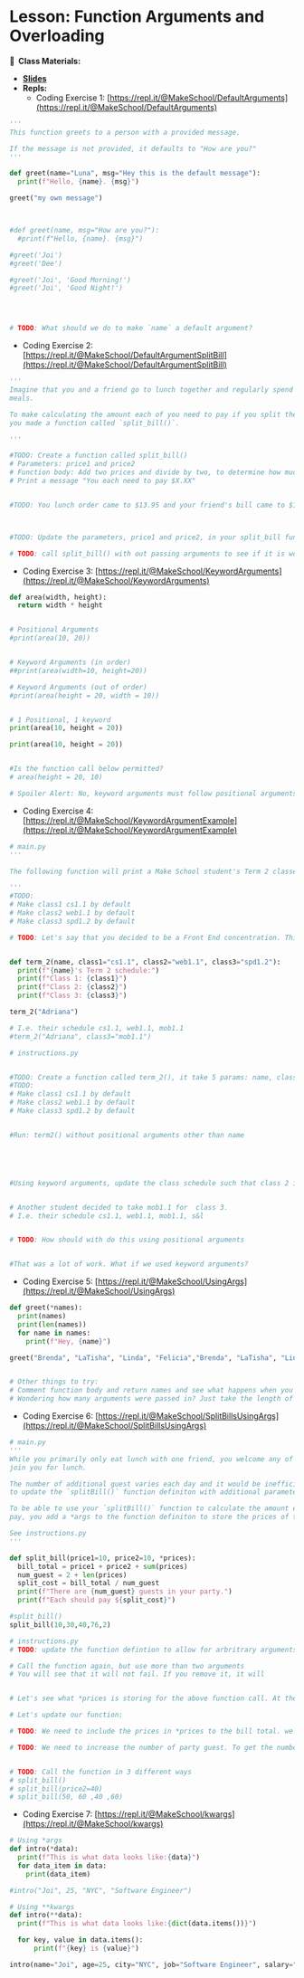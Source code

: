 <!-- .slide: data-background="./Images/header.svg" data-background-repeat="none" data-background-size="40% 40%" data-background-position="center 10%" class="header" -->
# Lesson: Function Arguments and Overloading

<!-- Put a link to the slides so that students can find them -->

**📝 &nbsp;Class Materials:** 
  <!-- Put a link to the slides -->
* [**Slides**](https://docs.google.com/presentation/d/14sAXnY1F9KJBEZTg8JmlMTKZ4ZXCDJbXOOgfro_5F8c/edit?usp=sharing)
* **Repls:**
  * Coding Exercise 1: [https://repl.it/@MakeSchool/DefaultArguments](https://repl.it/@MakeSchool/DefaultArguments)

```python
'''
This function greets to a person with a provided message.

If the message is not provided, it defaults to "How are you?"
'''

def greet(name="Luna", msg="Hey this is the default message"):
  print(f"Hello, {name}. {msg}")

greet("my own message")



#def greet(name, msg="How are you?"):
  #print(f"Hello, {name}. {msg}")

#greet('Joi') 
#greet('Dee')

#greet('Joi', 'Good Morning!')
#greet('Joi', 'Good Night!')




# TODO: What should we do to make `name` a default argument?


```

  * Coding Exercise 2: [https://repl.it/@MakeSchool/DefaultArgumentSplitBill](https://repl.it/@MakeSchool/DefaultArgumentSplitBill)

```python
'''
Imagine that you and a friend go to lunch together and regularly spend $10 on each of your
meals.

To make calculating the amount each of you need to pay if you split the bill evenly,
you made a function called `split_bill()`.

'''

#TODO: Create a function called split_bill()
# Parameters: price1 and price2
# Function body: Add two prices and divide by two, to determine how much each person should pay.
# Print a message "You each need to pay $X.XX"


#TODO: You lunch order came to $13.95 and your friend's bill came to $15.20. Use split_bill to see how much each of you need to pay to cover the bill. 



#TODO: Update the parameters, price1 and price2, in your split_bill functions to be default parameters. price1 and price2 should be 10 by default

# TODO: call split_bill() with out passing arguments to see if it is working
```

  * Coding Exercise 3: [https://repl.it/@MakeSchool/KeywordArguments](https://repl.it/@MakeSchool/KeywordArguments)

```python
def area(width, height):
  return width * height


# Positional Arguments
#print(area(10, 20))


# Keyword Arguments (in order)
##print(area(width=10, height=20))

# Keyword Arguments (out of order)
#print(area(height = 20, width = 10))


# 1 Positional, 1 keyword
print(area(10, height = 20))

print(area(10, height = 20))


#Is the function call below permitted?
# area(height = 20, 10)

# Spoiler Alert: No, keyword arguments must follow positional arguments
```

  * Coding Exercise 4: [https://repl.it/@MakeSchool/KeywordArgumentExample](https://repl.it/@MakeSchool/KeywordArgumentExample)

```python
# main.py
'''

The following function will print a Make School student's Term 2 classes. 

'''
#TODO:
# Make class1 cs1.1 by default
# Make class2 web1.1 by default
# Make class3 spd1.2 by default

# TODO: Let's say that you decided to be a Front End concentration. This term, you might be taking FEW1.2 instead of WEB1.1. Using positional arguments, update the class schedule such that class 2 is few1.2


def term_2(name, class1="cs1.1", class2="web1.1", class3="spd1.2"):
  print(f"{name}'s Term 2 schedule:")
  print(f"Class 1: {class1}")
  print(f"Class 2: {class2}")
  print(f"Class 3: {class3}")

term_2("Adriana")

# I.e. their schedule cs1.1, web1.1, mob1.1
#term_2("Adriana", class3="mob1.1")

```

```python
# instructions.py


#TODO: Create a function called term_2(), it take 5 params: name, class1, class2, class3
#TODO:
# Make class1 cs1.1 by default
# Make class2 web1.1 by default
# Make class3 spd1.2 by default


#Run: term2() without positional arguments other than name





#Using keyword arguments, update the class schedule such that class 2 is few1.1


# Another student decided to take mob1.1 for  class 3. 
# I.e. their schedule cs1.1, web1.1, mob1.1, s&l


# TODO: How should with do this using positional arguments


#That was a lot of work. What if we used keyword arguments?

```

  * Coding Exercise 5: [https://repl.it/@MakeSchool/UsingArgs](https://repl.it/@MakeSchool/UsingArgs)

```python
def greet(*names):
  print(names)
  print(len(names))
  for name in names: 
    print(f"Hey, {name}")

greet("Brenda", "LaTisha", "Linda", "Felicia","Brenda", "LaTisha", "Linda", "Felicia", "Brenda", "LaTisha", "Linda", "Felicia")


# Other things to try:
# Comment function body and return names and see what happens when you print names
# Wondering how many arguments were passed in? Just take the length of names.


```

  * Coding Exercise 6: [https://repl.it/@MakeSchool/SplitBillsUsingArgs](https://repl.it/@MakeSchool/SplitBillsUsingArgs)

```python
# main.py
'''
While you primarily only eat lunch with one friend, you welcome any of your other friends to
join you for lunch. 

The number of additional guest varies each day and it would be inefficient
to update the `splitBill()` function definiton with additional parameters every time you went out for lunch.

To be able to use your `splitBill()` function to calculate the amount each attendee needs to
pay, you add a *args to the function definiton to store the prices of the meals of the additional attendees.

See instructions.py
'''

def split_bill(price1=10, price2=10, *prices):
  bill_total = price1 + price2 + sum(prices)
  num_guest = 2 + len(prices)
  split_cost = bill_total / num_guest
  print(f"There are {num_guest} guests in your party.")
  print(f"Each should pay ${split_cost}")

#split_bill()
split_bill(10,30,40,76,2)

```

```python
# instructions.py
# TODO: update the function defintion to allow for arbritrary arguments. Use *prices. 

# Call the function again, but use more than two arguments
# You will see that it will not fail. If you remove it, it will


# Let's see what *prices is storing for the above function call. At the end of the function, print out prices. What do we see and why?

# Let's update our function:

# TODO: We need to include the prices in *prices to the bill total. we can use sum() to sum the values in a list/tuple

# TODO: We need to increase the number of party guest. To get the number of additional guest, we need to know how many additional arguments were passed.


# TODO: Call the function in 3 different ways
# split_bill()
# split_bill(price2=40)
# split_bill(50, 60 ,40 ,60)
```

  * Coding Exercise 7: [https://repl.it/@MakeSchool/kwargs](https://repl.it/@MakeSchool/kwargs)

```python
# Using *args
def intro(*data): 
  print(f"This is what data looks like:{data}")
  for data_item in data:
    print(data_item)

#intro("Joi", 25, "NYC", "Software Engineer")

# Using **kwargs
def intro(**data):   
  print(f"This is what data looks like:{dict(data.items())}")

  for key, value in data.items():
      print(f"{key} is {value}")

intro(name="Joi", age=25, city="NYC", job="Software Engineer", salary="100000")

```

<!-- > -->
